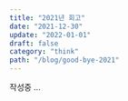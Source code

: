 ```yaml
---
title: "2021년 회고"
date: "2021-12-30"
update: "2022-01-01"
draft: false
category: "think"
path: "/blog/good-bye-2021"
---
```


작성중 ...